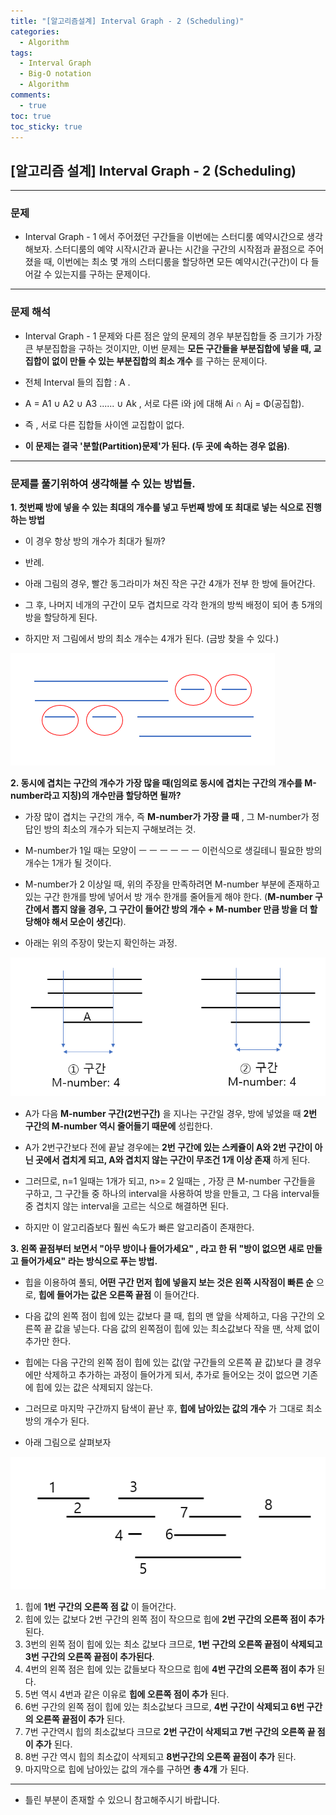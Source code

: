 ```yaml
---
title: "[알고리즘설계] Interval Graph - 2 (Scheduling)"
categories:
  - Algorithm
tags:
  - Interval Graph
  - Big-O notation
  - Algorithm
comments:
  - true
toc: true
toc_sticky: true
---
```


## [알고리즘 설계] Interval Graph - 2 (Scheduling)

---

### 문제

* Interval Graph - 1 에서 주어졌던 구간들을 이번에는 스터디룸 예약시간으로 생각해보자. 스터디룸의 예약 시작시간과 끝나는 시간을 구간의 시작점과 끝점으로 주어졌을 때, 이번에는 최소 몇 개의 스터디룸을 할당하면 모든 예약시간(구간)이 다 들어갈 수 있는지를 구하는 문제이다.

---

### 문제 해석

* Interval Graph - 1 문제와 다른 점은 앞의 문제의 경우 부분집합들 중 크기가 가장 큰 부분집합을 구하는 것이지만, 이번 문제는 __모든 구간들을 부분집합에 넣을 때, 교집합이 없이 만들 수 있는 부분집합의 최소 개수__ 를 구하는 문제이다.

* 전체 Interval 들의 집합 : A  .

* A = A1 ∪ A2 ∪ A3 ...... ∪ Ak   , 서로 다른 i와 j에 대해 Ai ∩ Aj = Φ(공집합).

* 즉 , 서로 다른 집합들 사이엔 교집합이 없다.

* __이 문제는 결국 '분할(Partition)문제'가 된다. (두 곳에 속하는 경우 없음)__.

---


### 문제를 풀기위하여 생각해볼 수 있는 방법들.


__1. 첫번째 방에 넣을 수 있는 최대의 개수를 넣고 두번째 방에 또 최대로 넣는 식으로 진행하는 방법__

* 이 경우 항상 방의 개수가 최대가 될까?

* 반례.

* 아래 그림의 경우, 빨간 동그라미가 쳐진 작은 구간 4개가 전부 한 방에 들어간다.

* 그 후, 나머지 네개의 구간이 모두 겹치므로 각각 한개의 방씩 배정이 되어 총 5개의 방을 할당하게 된다.

* 하지만 저 그림에서 방의 최소 개수는 4개가 된다. (금방 찾을 수 있다.)

![](/assets/img/Algorithm/IntervalG1.png)


__2. 동시에 겹치는 구간의 개수가 가장 많을 때(임의로 동시에 겹치는 구간의 개수를 M-number라고 지칭)의 개수만큼 할당하면 될까?__

* 가장 많이 겹치는 구간의 개수, 즉 __M-number가 가장 클 때__ , 그 M-number가 정답인 방의 최소의 개수가 되는지 구해보려는 것.

* M-number가 1일 때는 모양이 ㅡ ㅡ ㅡ ㅡ ㅡ ㅡ 이런식으로 생길테니 필요한 방의 개수는 1개가 될 것이다.

* M-number가 2 이상일 때, 위의 주장을 만족하려면 M-number 부분에 존재하고 있는 구간 한개를 방에 넣어서 방 개수 한개를 줄어들게 해야 한다. (__M-number 구간에서 뽑지 않을 경우, 그 구간이 들어간 방의 개수 + M-number 만큼 방을 더 할당해야 해서 모순이 생긴다__).

* 아래는 위의 주장이 맞는지 확인하는 과정.

![](/assets/img/Algorithm/IntervalG2.png)

* A가 다음 __M-number 구간(2번구간)__ 을 지나는 구간일 경우, 방에 넣었을 때 __2번 구간의 M-number 역시 줄어들기 때문에__ 성립한다.

* A가 2번구간보다 전에 끝날 경우에는 __2번 구간에 있는 스케쥴이 A와 2번 구간이 아닌 곳에서 겹치게 되고, A와 겹치지 않는 구간이 무조건 1개 이상 존재__ 하게 된다.

* 그러므로, n=1 일때는 1개가 되고, n>= 2 일때는 , 가장 큰 M-number 구간들을 구하고, 그 구간들 중 하나의 interval을 사용하여 방을 만들고, 그 다음 interval들 중 겹치지 않는 interval을 고르는 식으로 해결하면 된다.

* 하지만 이 알고리즘보다 훨씬 속도가 빠른 알고리즘이 존재한다.

__3. 왼쪽 끝점부터 보면서 "아무 방이나 들어가세요" , 라고 한 뒤 "방이 없으면 새로 만들고 들어가세요" 라는 방식으로 푸는 방법.__

* 힙을 이용하여 풀되, __어떤 구간 먼저 힙에 넣을지 보는 것은 왼쪽 시작점이 빠른 순__ 으로, __힙에 들어가는 값은 오른쪽 끝점__ 이 들어간다.

* 다음 값의 왼쪽 점이 힙에 있는 값보다 클 때, 힙의 맨 앞을 삭제하고, 다음 구간의 오른쪽 끝 값을 넣는다. 다음 값의 왼쪽점이 힙에 있는 최소값보다 작을 땐, 삭제 없이 추가만 한다.

* 힙에는 다음 구간의 왼쪽 점이 힙에 있는 값(앞 구간들의 오른쪽 끝 값)보다 클 경우에만 삭제하고 추가하는 과정이 들어가게 되서, 추가로 들어오는 것이 없으면 기존에 힙에 있는 값은 삭제되지 않는다.

* 그러므로 마지막 구간까지 탐색이 끝난 후, __힙에 남아있는 값의 개수__ 가 그대로 최소 방의 개수가 된다.

* 아래 그림으로 살펴보자

![](/assets/img/Algorithm/IntervalG3.png)

1. 힙에 __1번 구간의 오른쪽 점 값__ 이 들어간다.
1. 힙에 있는 값보다 2번 구간의 왼쪽 점이 작으므로 힙에 __2번 구간의 오른쪽 점이 추가__ 된다.
1. 3번의 왼쪽 점이 힙에 있는 최소 값보다 크므로, __1번 구간의 오른쪽 끝점이 삭제되고 3번 구간의 오른쪽 끝점이 추가된다__.
1. 4번의 왼쪽 점은 힙에 있는 값들보다 작으므로 힙에 __4번 구간의 오른쪽 점이 추가__ 된다.
1. 5번 역시 4번과 같은 이유로 __힙에 오른쪽 점이 추가__ 된다.
1. 6번 구간의 왼쪽 점이 힙에 있는 최소값보다 크므로, __4번 구간이 삭제되고 6번 구간의 오른쪽 끝점이 추가__ 된다.
1. 7번 구간역시 힙의 최소값보다 크므로 __2번 구간이 삭제되고 7번 구간의 오른쪽 끝 점이 추가__ 된다.
1. 8번 구간 역시 힙의 최소값이 삭제되고 __8번구간의 오른쪽 끝점이 추가__ 된다.
1. 마지막으로 힙에 남아있는 값의 개수를 구하면 __총 4개__ 가 된다.


---

* 틀린 부분이 존재할 수 있으니 참고해주시기 바랍니다.
